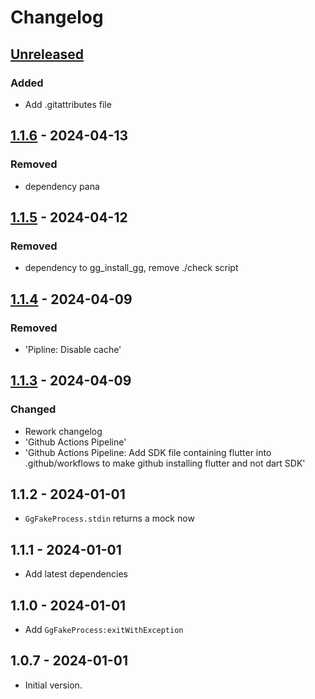# Changelog

## [Unreleased]

### Added

- Add .gitattributes file

## [1.1.6] - 2024-04-13

### Removed

- dependency pana

## [1.1.5] - 2024-04-12

### Removed

- dependency to gg\_install\_gg, remove ./check script

## [1.1.4] - 2024-04-09

### Removed

- 'Pipline: Disable cache'

## [1.1.3] - 2024-04-09

### Changed

- Rework changelog
- 'Github Actions Pipeline'
- 'Github Actions Pipeline: Add SDK file containing flutter into .github/workflows to make github installing flutter and not dart SDK'

## 1.1.2 - 2024-01-01

- `GgFakeProcess.stdin` returns a mock now

## 1.1.1 - 2024-01-01

- Add latest dependencies

## 1.1.0 - 2024-01-01

- Add `GgFakeProcess:exitWithException`

## 1.0.7 - 2024-01-01

- Initial version.

[Unreleased]: https://github.com/inlavigo/gg_process/compare/1.1.6...HEAD
[1.1.6]: https://github.com/inlavigo/gg_process/compare/1.1.5...1.1.6
[1.1.5]: https://github.com/inlavigo/gg_process/compare/1.1.4...1.1.5
[1.1.4]: https://github.com/inlavigo/gg_process/compare/1.1.3...1.1.4
[1.1.3]: https://github.com/inlavigo/gg_process/compare/1.1.2...1.1.3
